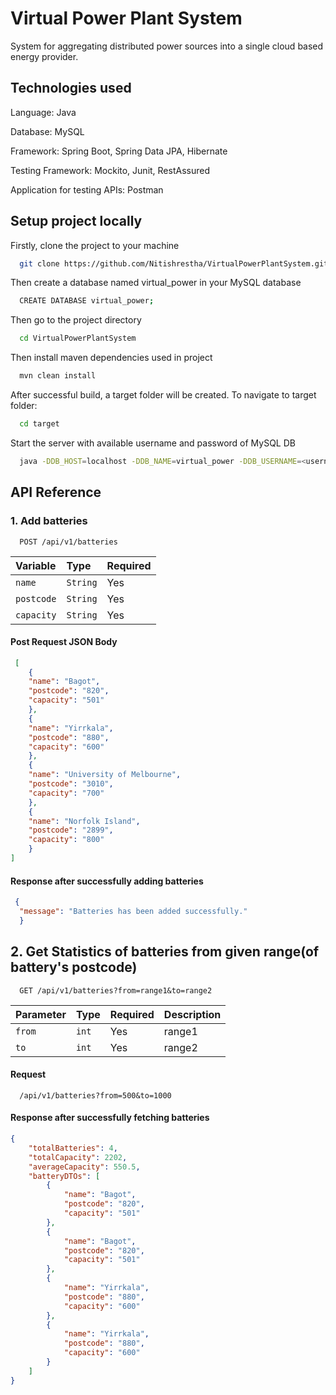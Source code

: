 
# Virtual Power Plant System

System for aggregating distributed power sources into
a single cloud based energy provider.

## Technologies used

Language: Java

Database: MySQL

Framework: Spring Boot, Spring Data JPA, Hibernate

Testing Framework: Mockito, Junit, RestAssured

Application for testing APIs: Postman

## Setup project locally

Firstly, clone the project to your machine

```bash
  git clone https://github.com/Nitishrestha/VirtualPowerPlantSystem.git
```
Then create a database named virtual_power in your MySQL database

```bash
  CREATE DATABASE virtual_power;
```

Then go to the project directory

```bash
  cd VirtualPowerPlantSystem
```
Then install maven dependencies used in project

```bash
  mvn clean install
```
After successful build, a target folder will be created. To navigate to target folder:

```bash
  cd target
```

Start the server with available username and password of MySQL DB

```bash
  java -DDB_HOST=localhost -DDB_NAME=virtual_power -DDB_USERNAME=<username> -DDB_PASSWORD=<password> -DDB_PORT=3306 -jar VirtualPowerPlantSystem-0.0.1-SNAPSHOT.war
```

## API Reference

### 1. Add batteries
```http
  POST /api/v1/batteries
```


| Variable | Type     | Required                |
| :-------- | :------- | :------------------------- |
| `name` | `String` |    Yes |
| `postcode` | `String` |  Yes|
| `capacity` | `String` |  Yes|

#### Post Request JSON Body
```json
 [
    {
    "name": "Bagot",
    "postcode": "820",
    "capacity": "501"
    },
    {
    "name": "Yirrkala",
    "postcode": "880",
    "capacity": "600"
    },
    {
    "name": "University of Melbourne",
    "postcode": "3010",
    "capacity": "700"
    },
    {
    "name": "Norfolk Island",
    "postcode": "2899",
    "capacity": "800"
    }
]

  ```
#### Response after successfully adding batteries
  ```json
   {
    "message": "Batteries has been added successfully."
    }
 ```

 ## 2. Get Statistics of batteries from given range(of battery's postcode)

```http
  GET /api/v1/batteries?from=range1&to=range2
```

| Parameter | Type     | Required | Description|
| :-------- | :------- | :---------- |:---------|
| `from`      | `int` |  Yes|  range1|
| `to`      | `int` | Yes | range2|

#### Request

```http
  /api/v1/batteries?from=500&to=1000
```

#### Response after successfully fetching batteries
```json
{
    "totalBatteries": 4,
    "totalCapacity": 2202,
    "averageCapacity": 550.5,
    "batteryDTOs": [
        {
            "name": "Bagot",
            "postcode": "820",
            "capacity": "501"
        },
        {
            "name": "Bagot",
            "postcode": "820",
            "capacity": "501"
        },
        {
            "name": "Yirrkala",
            "postcode": "880",
            "capacity": "600"
        },
        {
            "name": "Yirrkala",
            "postcode": "880",
            "capacity": "600"
        }
    ]
}
